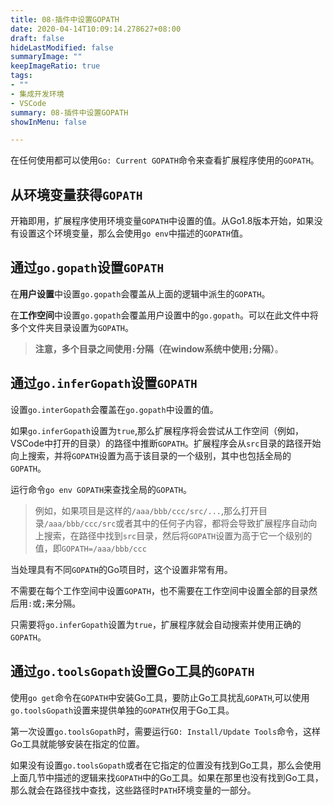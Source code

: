 ```yaml
---
title: 08-插件中设置GOPATH
date: 2020-04-14T10:09:14.278627+08:00
draft: false
hideLastModified: false
summaryImage: ""
keepImageRatio: true
tags:
- ""
- 集成开发环境
- VSCode
summary: 08-插件中设置GOPATH
showInMenu: false

---
```


在任何使用都可以使用`Go: Current GOPATH`命令来查看扩展程序使用的`GOPATH`。

## 从环境变量获得`GOPATH`

开箱即用，扩展程序使用环境变量`GOPATH`中设置的值。从Go1.8版本开始，如果没有设置这个环境变量，那么会使用`go env`中描述的`GOPATH`值。

## 通过`go.gopath`设置`GOPATH`

在**用户设置**中设置`go.gopath`会覆盖从上面的逻辑中派生的`GOPATH`。

在**工作空间**中设置`go.gopath`会覆盖用户设置中的`go.gopath`。可以在此文件中将多个文件夹目录设置为`GOPATH`。

> **注意，多个目录之间使用`:`分隔（在window系统中使用`;`分隔）**。

## 通过`go.inferGopath`设置`GOPATH`

设置`go.interGopath`会覆盖在`go.gopath`中设置的值。

如果`go.inferGopath`设置为`true`,那么扩展程序将会尝试从工作空间（例如，VSCode中打开的目录）的路径中推断`GOPATH`。扩展程序会从`src`目录的路径开始向上搜索，并将`GOPATH`设置为高于该目录的一个级别，其中也包括全局的`GOPATH`。

运行命令`go env GOPATH`来查找全局的`GOPATH`。

> 例如，如果项目是这样的`/aaa/bbb/ccc/src/...`,那么打开目录`/aaa/bbb/ccc/src`或者其中的任何子内容，都将会导致扩展程序自动向上搜索，在路径中找到`src`目录，然后将`GOPATH`设置为高于它一个级别的值，即`GOPATH=/aaa/bbb/ccc`

当处理具有不同`GOPATH`的Go项目时，这个设置非常有用。

不需要在每个工作空间中设置`GOPATH`，也不需要在工作空间中设置全部的目录然后用`:`或`;`来分隔。

只需要将`go.inferGopath`设置为`true`，扩展程序就会自动搜索并使用正确的`GOPATH`。

## 通过`go.toolsGopath`设置Go工具的`GOPATH`

使用`go get`命令在`GOPATH`中安装Go工具，要防止Go工具扰乱`GOPATH`,可以使用`go.toolsGopath`设置来提供单独的`GOPATH`仅用于Go工具。

第一次设置`go.toolsGopath`时，需要运行`GO: Install/Update Tools`命令，这样Go工具就能够安装在指定的位置。

如果没有设置`go.toolsGopath`或者在它指定的位置没有找到Go工具，那么会使用上面几节中描述的逻辑来找`GOPATH`中的Go工具。如果在那里也没有找到Go工具，那么就会在路径找中查找，这些路径时`PATH`环境变量的一部分。

